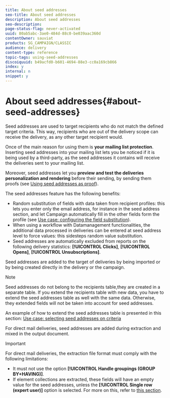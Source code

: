 ```yaml
---
title: About seed addresses
seo-title: About seed addresses
description: About seed addresses
seo-description: 
page-status-flag: never-activated
uuid: 80ab5abc-3ae0-484d-88c0-be039aac360d
contentOwner: sauviat
products: SG_CAMPAIGN/CLASSIC
audience: delivery
content-type: reference
topic-tags: using-seed-addresses
discoiquuid: b49acfd0-b601-4694-88e3-cc0a169cb866
index: y
internal: n
snippet: y
---
```


# About seed addresses{#about-seed-addresses}

Seed addresses are used to target recipients who do not match the defined target criteria. This way, recipients who are out of the delivery scope can receive the delivery, as any other target recipient would.

Once of the main reason for using them is **your mailing list protection**. Inserting seed addresses into your mailing list lets you be noticed if it is being used by a third-party, as the seed addresses it contains will receive the deliveries sent to your mailing list.

Moreover, seed addresses let you **preview and test the deliveries personalization and rendering** before their sending, by sending them proofs (see [Using seed addresses as proof](../../delivery/using/steps-defining-the-target-population.md#using-seed-addresses-as-proof)).

The seed addresses feature has the following benefits:

* Random substitution of fields with data taken from recipient profiles: this lets you enter only the email address, for instance in the seed address section, and let Campaign automatically fill in the other fields form the profile (see [Use case: configuring the field substitution](../../delivery/using/use-case--configuring-the-field-substitution.md)).
* When using a workflow with Datamanagement functionalities, the additional data processed in deliveries can be entered at seed address level to force values: this sidesteps random value substitution.
* Seed addresses are automatically excluded from reports on the following delivery statistics: **[!UICONTROL Clicks]**, **[!UICONTROL Opens]**, **[!UICONTROL Unsubscriptions]**.

Seed addresses are added to the target of deliveries by being imported or by being created directly in the delivery or the campaign.

>[!NOTE]
>
>Seed addresses do not belong to the recipients table,they are created in a separate table. If you extend the recipients table with new data, you have to extend the seed addresses table as well with the same data. Otherwise, they extended fields will not be taken into account for seed addresses.
>
>An example of how to extend the seed addresses table is presented in this section: [Use case: selecting seed addresses on criteria](../../delivery/using/use-case--selecting-seed-addresses-on-criteria.md)

For direct mail deliveries, seed addresses are added during extraction and mixed in the output document.

>[!IMPORTANT]
>
>For direct mail deliveries, the extraction file format must comply with the following limitations:  
>
>* It must not use the option **[!UICONTROL Handle groupings (GROUP BY+HAVING)]**.
>* If element collections are extracted, these fields will have an empty value for the seed addresses, unless the **[!UICONTROL Single row (expert user)]** option is selected. For more on this, refer to [this section](../../platform/using/exporting-data.md#step-7---data-formatting).
>

